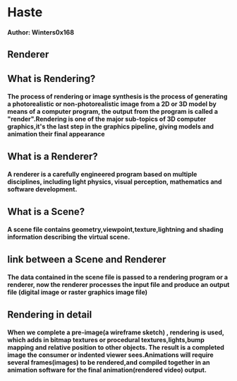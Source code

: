 # Haste

#### Author: Winters0x168

## Renderer


## What is Rendering?

#### The process of rendering or image synthesis is the process of generating a photorealistic or non-photorealistic image from a 2D or 3D model by means of a computer program, the output from the program is called a "render".Rendering is one of the major sub-topics of 3D computer graphics,it's the last step in the graphics pipeline, giving models and animation their final appearance

## What is a Renderer?

#### A renderer is a carefully engineered program based on multiple disciplines, including light physics, visual perception, mathematics and software development.

## What is a Scene?

#### A scene file contains geometry,viewpoint,texture,lightning and shading information describing the virtual scene.

## link between a Scene and Renderer

#### The data contained in the scene file is passed to a rendering program or a renderer, now the renderer processes the input file and produce an output file (digital image or raster graphics image file)


## Rendering in detail

#### When we complete a pre-image(a wireframe sketch) , rendering is used, which adds in bitmap textures or procedural textures,lights,bump mapping and relative position to other objects. The result is a completed image the consumer or indented viewer sees.Animations will require several frames(images) to be rendered,and compiled together in an animation software for the final animation(rendered video) output.
